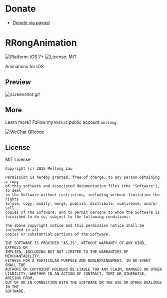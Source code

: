 Donate
===========

* [Donate via paypal](https://paypal.me/mellonglau)

RRongAnimation
==================

<p align="left">

<!-- <a href="https://travis-ci.org/MellongLau/RRongAnimation"><img src="https://travis-ci.org/MellongLau/RRongAnimation.svg" alt="Build Status" /></a> -->
<img src="https://img.shields.io/badge/platform-iOS%207%2B-blue.svg?style=flat" alt="Platform: iOS 7+"/>
<img src="http://img.shields.io/badge/license-MIT-lightgrey.svg?style=flat" alt="License: MIT" />
    
</p>

Animations for iOS.

## Preview

![screenshot.gif](https://raw.github.com/MellongLau/RRongAnimation/master/Screenshots/screenshot.gif)

## More
Learn more? Follow my `WeChat` public account `mellong`:

![WeChat QRcode](http://www.devlong.com/blogImages/qrcode_for_mellong.jpg)

## License

MIT License

	Copyright (c) 2015 Mellong Lau

	Permission is hereby granted, free of charge, to any person obtaining a copy
	of this software and associated documentation files (the "Software"), to deal
	in the Software without restriction, including without limitation the rights
	to use, copy, modify, merge, publish, distribute, sublicense, and/or sell
	copies of the Software, and to permit persons to whom the Software is
	furnished to do so, subject to the following conditions:
	
	The above copyright notice and this permission notice shall be included in all
	copies or substantial portions of the Software.
	
	THE SOFTWARE IS PROVIDED "AS IS", WITHOUT WARRANTY OF ANY KIND, EXPRESS OR
	IMPLIED, INCLUDING BUT NOT LIMITED TO THE WARRANTIES OF MERCHANTABILITY,
	FITNESS FOR A PARTICULAR PURPOSE AND NONINFRINGEMENT. IN NO EVENT SHALL THE
	AUTHORS OR COPYRIGHT HOLDERS BE LIABLE FOR ANY CLAIM, DAMAGES OR OTHER
	LIABILITY, WHETHER IN AN ACTION OF CONTRACT, TORT OR OTHERWISE, ARISING FROM,
	OUT OF OR IN CONNECTION WITH THE SOFTWARE OR THE USE OR OTHER DEALINGS IN THE
	SOFTWARE.
